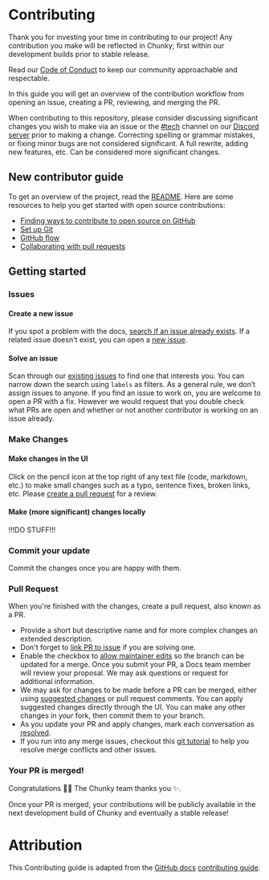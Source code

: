 # Contributing

Thank you for investing your time in contributing to our project! Any contribution you make will be reflected in Chunky; first within our development builds prior to stable release.

Read our [Code of Conduct](CODE_OF_CONDUCT.md) to keep our community approachable and respectable.

In this guide you will get an overview of the contribution workflow from opening an issue, creating a PR, reviewing, and merging the PR.

When contributing to this repository, please consider discussing significant changes you wish to make via an issue or the [#tech](https://discord.com/channels/541221265512464394/545374333883777037) channel on our [Discord server][chunky-discord] prior to making a change. Correcting spelling or grammar mistakes, or fixing minor bugs are not considered significant. A full rewrite, adding new features, etc. Can be considered more significant changes.


## New contributor guide

To get an overview of the project, read the [README](README.md). Here are some resources to help you get started with open source contributions:

- [Finding ways to contribute to open source on GitHub](https://docs.github.com/en/get-started/exploring-projects-on-github/finding-ways-to-contribute-to-open-source-on-github)
- [Set up Git](https://docs.github.com/en/get-started/quickstart/set-up-git)
- [GitHub flow](https://docs.github.com/en/get-started/quickstart/github-flow)
- [Collaborating with pull requests](https://docs.github.com/en/github/collaborating-with-pull-requests)

## Getting started

### Issues

#### Create a new issue

If you spot a problem with the docs, [search if an issue already exists](https://docs.github.com/en/github/searching-for-information-on-github/searching-on-github/searching-issues-and-pull-requests#search-by-the-title-body-or-comments). If a related issue doesn't exist, you can open a [new issue](https://github.com/chunky-dev/chunky/issues/new). 

#### Solve an issue

Scan through our [existing issues](https://github.com/chunky-dev/chunky/issues) to find one that interests you. You can narrow down the search using `labels` as filters. As a general rule, we don’t assign issues to anyone. If you find an issue to work on, you are welcome to open a PR with a fix. However we would request that you double check what PRs are open and whether or not another contributor is working on an issue already.

### Make Changes

#### Make changes in the UI

Click on the pencil icon at the top right of any text file (code, markdown, etc.) to make small changes such as a typo, sentence fixes, broken links, etc. Please [create a pull request](#pull-request) for a review. 


#### Make (more significant) changes locally

!!!DO STUFF!!!


### Commit your update

Commit the changes once you are happy with them.

### Pull Request

When you're finished with the changes, create a pull request, also known as a PR.
- Provide a short but descriptive name and for more complex changes an extended description.
- Don't forget to [link PR to issue](https://docs.github.com/en/issues/tracking-your-work-with-issues/linking-a-pull-request-to-an-issue) if you are solving one.
- Enable the checkbox to [allow maintainer edits](https://docs.github.com/en/github/collaborating-with-issues-and-pull-requests/allowing-changes-to-a-pull-request-branch-created-from-a-fork) so the branch can be updated for a merge.
Once you submit your PR, a Docs team member will review your proposal. We may ask questions or request for additional information.
- We may ask for changes to be made before a PR can be merged, either using [suggested changes](https://docs.github.com/en/github/collaborating-with-issues-and-pull-requests/incorporating-feedback-in-your-pull-request) or pull request comments. You can apply suggested changes directly through the UI. You can make any other changes in your fork, then commit them to your branch.
- As you update your PR and apply changes, mark each conversation as [resolved](https://docs.github.com/en/github/collaborating-with-issues-and-pull-requests/commenting-on-a-pull-request#resolving-conversations).
- If you run into any merge issues, checkout this [git tutorial](https://lab.github.com/githubtraining/managing-merge-conflicts) to help you resolve merge conflicts and other issues.

### Your PR is merged!

Congratulations :tada::tada: The Chunky team thanks you :sparkles:. 

Once your PR is merged, your contributions will be publicly available in the next development build of Chunky and eventually a stable release!

# Attribution

This Contributing guide is adapted from the [GitHub docs](https://docs.github.com/en) [contributing guide](https://github.com/github/docs/blob/main/CONTRIBUTING.md).

[chunky-discord]: https://discord.gg/VqcHpsF

